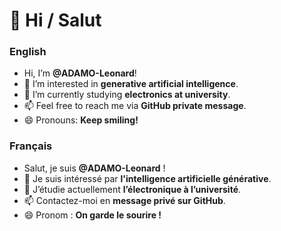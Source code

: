 # 👋 Hi / Salut

### English
- Hi, I’m **@ADAMO-Leonard**!
- 👀 I’m interested in **generative artificial intelligence**.
- 🌱 I’m currently studying **electronics at university**.
- 📫 Feel free to reach me via **GitHub private message**.
- 😄 Pronouns: **Keep smiling!**

### Français
- Salut, je suis **@ADAMO-Leonard** !
- 👀 Je suis intéressé par **l'intelligence artificielle générative**.
- 🌱 J’étudie actuellement **l’électronique à l’université**.
- 📫 Contactez-moi en **message privé sur GitHub**.
- 😄 Pronom : **On garde le sourire !**
